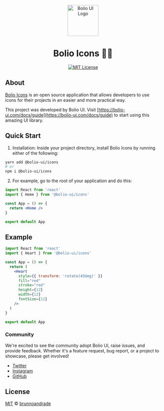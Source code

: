 <p align="center">
  <a href="https://github.com/bolio-ui/bolio-icons-website">
    <img src="https://bolio-ui.com/logo-colored.svg" alt="Bolio UI Logo" width="100" />
  </a>
</p>

<h1 align="center">Bolio Icons 🥷🏼</h1>

<p align="center">
  <a href="https://github.com/bolio-ui/bolio-icons-website/blob/master/LICENSE">
    <img alt="MIT License" src="https://img.shields.io/github/license/bolio-ui/bolio-icons-website" />
  </a>
</p>

## About

[Bolio Icons](https://icons.bolio-ui.com/) is an open source application that allows developers to use icons for their projects in an easier and more practical way.

This project was developed by Bolio UI. Visit [https://bolio-ui.com/docs/guide](https://bolio-ui.com/docs/guide) to start using this amazing UI library.

## Quick Start

1. Installation: Inside your project directory, install Bolio Icons by running either of the following:

```bash
yarn add @bolio-ui/icons
# or
npm i @bolio-ui/icons
```

2. For example, go to the root of your application and do this:

```jsx
import React from 'react'
import { Home } from '@bolio-ui/icons'

const App = () => {
  return <Home />
}

export default App
```

## Example

```jsx
import React from 'react'
import { Heart } from '@bolio-ui/icons'

const App = () => {
  return (
    <Heart
      style={{ transform: 'rotate(45deg)' }}
      fill="red"
      stroke="red"
      height={12}
      width={12}
      fontSize={12}
    />
  )
}

export default App
```

### Community

We're excited to see the community adopt Bolio UI, raise issues, and provide feedback.
Whether it's a feature request, bug report, or a project to showcase, please get involved!

- [Twitter](https://twitter.com/bolio_ui/)
- [Instagram](https://www.instagram.com/bolio.ui/)
- [GitHub](https://github.com/bolio-ui/bolio-ui/)

## License

[MIT](https://choosealicense.com/licenses/mit/) © [brunnoandrade](https://github.com/brunnoandrade/)
